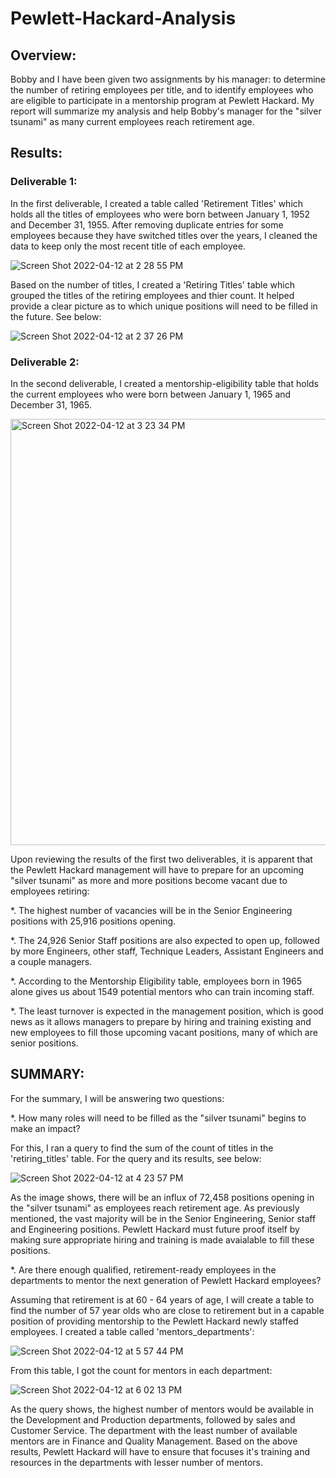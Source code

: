 # Pewlett-Hackard-Analysis

## Overview:

Bobby and I have been given two assignments by his manager: to determine the number of retiring employees per title, and to identify employees who are eligible to participate in a mentorship program at Pewlett Hackard. My report will summarize my analysis and help Bobby's manager for the "silver tsunami" as many current employees reach retirement age. 

## Results:

### Deliverable 1:

In the first deliverable, I created a table called 'Retirement Titles' which holds all the titles of employees who were born between January 1, 1952 and December 31, 1955. After removing duplicate entries for some employees because they have switched titles over the years, I cleaned the data to keep only the most recent title of each employee.

![Screen Shot 2022-04-12 at 2 28 55 PM](https://user-images.githubusercontent.com/95712234/163029370-7b8327d8-73ee-417f-8714-e8408aeca775.png)

Based on the number of titles, I created a 'Retiring Titles' table which grouped the titles of the retiring employees and thier count. It helped provide a clear picture as to which unique positions will need to be filled in the future. See below:

![Screen Shot 2022-04-12 at 2 37 26 PM](https://user-images.githubusercontent.com/95712234/163030690-220e872f-fe43-4ea0-8033-5984e0c5d18f.png)

### Deliverable 2:

In the second deliverable, I created a mentorship-eligibility table that holds the current employees who were born between January 1, 1965 and December 31, 1965.

<img width="682" alt="Screen Shot 2022-04-12 at 3 23 34 PM" src="https://user-images.githubusercontent.com/95712234/163037997-d439efd8-7b2e-4722-844c-1a351a676911.png">

Upon reviewing the results of the first two deliverables, it is apparent that the Pewlett Hackard management will have to prepare for an upcoming "silver tsunami" as more and more positions become vacant due to employees retiring:

*. The highest number of vacancies will be in the Senior Engineering positions with 25,916 positions opening.

*.  The 24,926 Senior Staff positions are also expected to open up, followed by more Engineers, other staff, Technique Leaders,           Assistant Engineers and a couple managers.

*.  According to the Mentorship Eligibility table, employees born in 1965 alone gives us about 1549 potential mentors who can train       incoming staff.
    
*.  The least turnover is expected in the management position, which is good news as it allows managers to prepare by hiring and 
    training existing and new employees to fill those upcoming vacant positions, many of which are senior positions.
     
## SUMMARY:

For the summary, I will be answering two questions:

*. How many roles will need to be filled as the "silver tsunami" begins to make an impact?

For this, I ran a query to find the sum of the count of titles in the 'retiring_titles' table. 
For the query and its results, see below:

![Screen Shot 2022-04-12 at 4 23 57 PM](https://user-images.githubusercontent.com/95712234/163047400-db73ff8d-b524-460e-95c8-5e346fec4101.png)

As the image shows, there will be an influx of 72,458 positions opening in the "silver tsunami" as employees reach retirement age. As previously mentioned, the vast majority will be in the Senior Engineering, Senior staff and Engineering positions. Pewlett Hackard must future proof itself by making sure appropriate hiring and training is made avaialable to fill these positions.

*. Are there enough qualified, retirement-ready employees in the departments to mentor the next generation of Pewlett Hackard       employees?

Assuming that retirement is at 60 - 64 years of age, I will create a table to find the number of 57 year olds who are close to retirement but in a capable position of providing mentorship to the Pewlett Hackard newly staffed employees. I created a table called 'mentors_departments':

![Screen Shot 2022-04-12 at 5 57 44 PM](https://user-images.githubusercontent.com/95712234/163061651-a32f61df-cc27-4a66-bfa9-9235866b66ff.png)

From this table, I got the count for mentors in each department:

![Screen Shot 2022-04-12 at 6 02 13 PM](https://user-images.githubusercontent.com/95712234/163062137-17330329-c963-4b8a-b458-101360ddaea8.png)

As the query shows, the highest number of mentors would be available in the Development and Production departments, followed by sales and Customer Service. The department with the least number of available mentors are in Finance and Quality Management. 
Based on the above results, Pewlett Hackard will have to ensure that focuses it's training and resources in the departments with lesser number of mentors.

